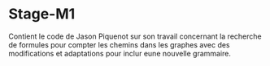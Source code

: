 # Stage-M1
Contient le code de Jason Piquenot sur son travail concernant la recherche de formules pour compter les chemins dans les graphes avec des modifications et adaptations pour inclur eune nouvelle grammaire.
